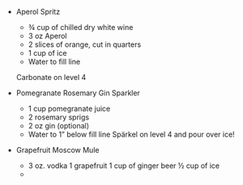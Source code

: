 - Aperol Spritz
  
  * ¾ cup of chilled dry white wine⁣
  * 3 oz Aperol⁣
  * 2 slices of orange, cut in quarters⁣
  * 1 cup of ice⁣
  * Water to fill line ⁣
  
  Carbonate on level 4
- Pomegranate Rosemary Gin Sparkler
  * 1 cup pomegranate juice⁣⁣
  * 2 rosemary sprigs⁣⁣
  * 2 oz gin (optional)⁣⁣
  * Water to 1” below fill line⁣⁣ 
  Spärkel on level 4 and pour over ice⁣⁣!
- Grapefruit Moscow Mule
  * 3 oz. vodka
      1 grapefruit
      1 cup of ginger beer
      ½ cup of ice
  *